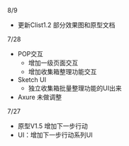 8/9

- 更新Clist1.2 部分效果图和原型文档



7/28

- POP交互
  - 增加一级页面交互
  - 增加收集箱整理功能交互
- Sketch UI
  - 独立收集箱批量整理功能的UI出来
- Axure 未做调整



7/27

- 原型V1.5 增加下一步行动
- UI：增加下一步行动系列UI

